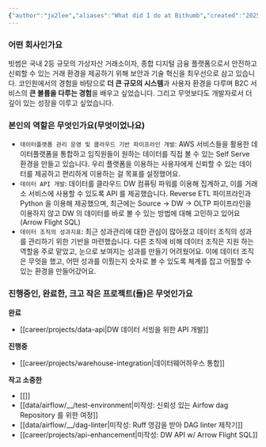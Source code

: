 ```yaml
---
{"author":"jx2lee","aliases":"What did I do at Bithumb","created":"2025-08-02T15:54:21.900+09:00","last-updated":"2025-08-02 15:54","tags":["bithumb","work"],"dg-publish":true,"dg-home-link":false,"dg-show-local-graph":false,"dg-show-backlinks":false,"dg-show-toc":false,"dg-show-inline-title":false,"dg-show-file-tree":false,"dg-enable-search":false,"dg-link-preview":true,"dg-show-tags":false,"dg-pass-frontmatter":false,"permalink":"/career/bithumb/","dgLinkPreview":true,"dgPassFrontmatter":true,"noteIcon":""}
---
```



### 어떤 회사인가요
빗썸은 국내 2등 규모의 가상자산 거래소이자, 종합 디지털 금융 플랫폼으로서 안전하고 신뢰할 수 있는 거래 환경을 제공하기 위해 보안과 기술 혁신을 최우선으로 삼고 있습니다. 코인원에서의 경험을 바탕으로 **더 큰 규모의 시스템**과 사용자 환경을 다루며 B2C 서비스의 **큰 볼륨을 다루는 경험**을 배우고 싶었습니다. 그리고 무엇보다도 개발자로서 더 깊이 있는 성장을 이루고 싶었습니다.


### 본인의 역할은 무엇인가요(무엇이었나요)
- `데이터플랫폼 관리 운영 및 클라우드 기반 파이프라인 개발`: AWS 서비스들을 활용한 데이터플랫폼을 통합하고 임직원들이 원하는 데이터를 직접 볼 수 있는 Self Serve 환경을 만들고 있습니다. 우리 플랫폼을 이용하는 사용자에게 신뢰할 수 있는 데이터를 제공하고 편리하게 이용하는 걸 목표를 설정했어요.
- `데이터 API 개발`: 데이터를 클라우드 DW 컴퓨팅 파워를 이용해 집계하고, 이를 거래소 서비스에 사용할 수 있도록 API 를 제공했습니다. Reverse ETL 파이프라인과 Python 을 이용해 제공했으며, 최근에는 Source -> DW -> OLTP 파이프라인을 이용하지 않고 DW 의 데이터를 바로 볼 수 있는 방법에 대해 고민하고 있어요(Arrow Flight SQL) 
- `데이터 조직의 성과지표`: 최근 성과관리에 대한 관심이 많아졌고 데이터 조직의 성과를 관리하기 위한 기반을 마련했습니다. 다른 조직에 비해 데이터 조직은 지원 하는 역할을 주로 맡았고, 눈으로 보여지는 성과를 만들기 어려웠어요. 이에 데이터 조직은 무엇을 했고, 어떤 성과를 이뤘는지 숫자로 볼 수 있도록 체계를 잡고 어필할 수 있는 환경을 만들어갔어요.


### 진행중인, 완료한, 크고 작은 프로젝트(들)은 무엇인가요
**완료**
- [[career/projects/data-api\|DW 데이터 서빙을 위한 API 개발]] 

**진행중**
- [[career/projects/warehouse-integration\|데이터웨어하우스 통합]]

**작고 소중한**
- [[]]
- [[data/airflow/__/test-environment\|미작성: 신뢰성 있는 Airfow dag Repository 를 위한 여정]]
- [[data/airflow/__/dag-linter\|미작성: Ruff 영감을 받아 DAG linter 제작기]]
- [[career/projects/api-enhancement\|미작성: DW API w/ Arrow Flight SQL]]
